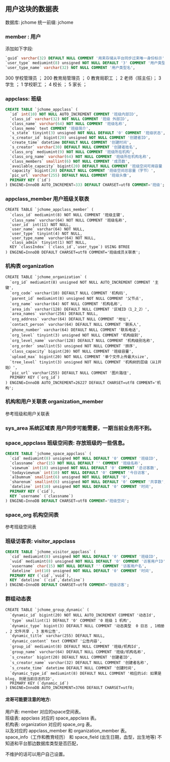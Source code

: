 ## 用户这块的数据表
数据库: jchome
统一前缀: jchome
### member : 用户
添加如下字段:
```sql
`guid` varchar(32) DEFAULT NULL COMMENT '用来存储从平台同步过来唯一身份标示',
`user_type` mediumint(8) unsigned NOT NULL DEFAULT '3' COMMENT '用户类型',
`user_type_name` varchar(32) NOT NULL COMMENT '用户类型名',
```
300          学校管理员    ；
200          教育局管理员  ；
0            教育局职工    ；
2            老师（班主任）；
3            学生          ；
1            学校职工      ；
4            校长          ；
5			 家长          ；

### appclass: 班级
```sql
CREATE TABLE `jchome_appclass` (
  `id` int(10) NOT NULL AUTO_INCREMENT COMMENT '班级内部ID',
  `class_id` varchar(32) NOT NULL COMMENT '班级 外部ID',
  `class_name` varchar(64) NOT NULL COMMENT '班级名称',
  `class_memo` text COMMENT '班级简介',
  `s_state` tinyint(3) unsigned NOT NULL DEFAULT '0' COMMENT '班级状态',
  `s_creator_id` bigint(20) unsigned NOT NULL COMMENT '创建者ID',
  `create_time` datetime DEFAULT NULL COMMENT '创建时间',
  `s_creator` varchar(30) DEFAULT NULL COMMENT '创建者姓名',
  `class_org` mediumint(9) NOT NULL COMMENT '班级所在机构',
  `class_org_name` varchar(64) NOT NULL COMMENT '班级所在机构名称',
  `class_members` smallint(6) NOT NULL COMMENT '成员数',
  `available_capacity` bigint(20) DEFAULT NULL COMMENT '班级空间可用容量（字节）',
  `capacity` bigint(20) DEFAULT NULL COMMENT '班级空间总容量（字节）',
  `pic_url` varchar(255) DEFAULT NULL COMMENT '班级头像',
  PRIMARY KEY (`id`)
) ENGINE=InnoDB AUTO_INCREMENT=333 DEFAULT CHARSET=utf8 COMMENT='班级';
```
### appclass_member  用户班级关联表
```
CREATE TABLE `jchome_appclass_member` (
  `class_id` mediumint(8) NOT NULL COMMENT '班级主键',
  `class_name` varchar(64) NOT NULL COMMENT '班级名称',
  `user_id` int(11) NOT NULL,
  `user_name` varchar(64) NOT NULL,
  `user_type` tinyint(4) NOT NULL,
  `user_type_name` varchar(64) NOT NULL,
  `class_admin` tinyint(1) NOT NULL,
  KEY `classIndex` (`class_id`,`user_type`) USING BTREE
) ENGINE=InnoDB DEFAULT CHARSET=utf8 COMMENT='班级成员关联表';
```
### 机构表  organization
```
CREATE TABLE `jchome_organization` (
  `org_id` mediumint(8) unsigned NOT NULL AUTO_INCREMENT COMMENT '主键',
  `org_code` varchar(10) DEFAULT NULL COMMENT '机构码',
  `parent_id` mediumint(8) unsigned NOT NULL COMMENT '父节点',
  `org_name` varchar(64) NOT NULL COMMENT '机构名称',
  `area_ids` varchar(128) DEFAULT NULL COMMENT '区域ID（1_2_2）',
  `area_names` varchar(256) DEFAULT NULL,
  `org_address` varchar(64) DEFAULT NULL COMMENT '地址',
  `contact_person` varchar(64) DEFAULT NULL COMMENT '联系人',
  `phone_number` varchar(64) DEFAULT NULL COMMENT '联系电话',
  `org_level` tinyint(3) unsigned NOT NULL COMMENT '机构级别',
  `org_level_name` varchar(128) DEFAULT NULL COMMENT '机构级别名称',
  `org_order` smallint(5) unsigned NOT NULL COMMENT '排序',
  `class_capacity` bigint(20) NOT NULL COMMENT '班级容量',
  `upload_max` bigint(20) NOT NULL COMMENT '单个文件上传最大size',
  `tree_level` tinyint(3) unsigned NOT NULL COMMENT '机构树的层级（从1开始）',
  `pic_url` varchar(255) DEFAULT NULL COMMENT '图片路径',
  PRIMARY KEY (`org_id`)
) ENGINE=InnoDB AUTO_INCREMENT=26227 DEFAULT CHARSET=utf8 COMMENT='机构';
```
### 机构和用户关联表 organization_member
参考班级和用户关联表
### sys_area 系统区域表  用户同步可能需要，一期当前业务用不到。
### space_appclass 班级空间表: 存放班级的一些信息。
```sql
CREATE TABLE `jchome_space_appclass` (
  `cid` mediumint(8) unsigned NOT NULL DEFAULT '0' COMMENT '班级ID',
  `classname` char(15) NOT NULL DEFAULT '' COMMENT '班级名称',
  `viewnum` int(10) unsigned NOT NULL DEFAULT '0' COMMENT '总访客数',
  `todayviewnum` int(10) NOT NULL DEFAULT '0' COMMENT '今日访客',
  `albumnum` smallint(6) unsigned NOT NULL DEFAULT '0',
  `sharenum` smallint(6) unsigned NOT NULL DEFAULT '0' COMMENT '共享数',
  `dateline` int(10) unsigned NOT NULL DEFAULT '0' COMMENT '时间',
  PRIMARY KEY (`cid`),
  KEY `username` (`classname`)
) ENGINE=InnoDB DEFAULT CHARSET=utf8 COMMENT='班级空间';
```
### space_org  机构空间表
参考班级空间表
### 班级访客表: visitor_appclass
```sql
CREATE TABLE `jchome_visitor_appclass` (
  `cid` mediumint(8) unsigned NOT NULL DEFAULT '0' COMMENT '班级ID',
  `vuid` mediumint(8) unsigned NOT NULL DEFAULT '0' COMMENT '访客用户ID',
  `vusername` char(15) NOT NULL DEFAULT '' COMMENT '访客用户名',
  `dateline` int(10) unsigned NOT NULL DEFAULT '0' COMMENT '时间',
  PRIMARY KEY (`cid`,`vuid`),
  KEY `dateline` (`cid`,`dateline`)
) ENGINE=InnoDB DEFAULT CHARSET=utf8 COMMENT='班级访客';
```
### 群组动态表
```
CREATE TABLE `jchome_group_dynamic` (
  `dynamic_id` bigint(20) NOT NULL AUTO_INCREMENT COMMENT '动态Id',
  `type` smallint(1) DEFAULT '0' COMMENT '0 班级 1 机构',
  `dynamic_type` bigint(3) DEFAULT NULL COMMENT '动态类型  0 日志 , 1相册 , 2 文件共享 , 3 发布公告',
  `dynamic_title` varchar(255) DEFAULT NULL,
  `dynamic_content` text COMMENT '公告内容',
  `group_id` mediumint(8) DEFAULT NULL COMMENT '班级/机构Id',
  `group_name` varchar(64) DEFAULT NULL COMMENT '班级/机构名称',
  `s_creator` bigint(20) DEFAULT NULL COMMENT '创建者ID',
  `s_creator_name` varchar(32) DEFAULT NULL COMMENT '创建者名称',
  `s_create_time` datetime DEFAULT NULL COMMENT '创建时间',
  `dynamic_type_id` mediumint(8) DEFAULT NULL COMMENT '相应的id: 如果是blog, 则是当前日志的ID',
  PRIMARY KEY (`dynamic_id`)
) ENGINE=InnoDB AUTO_INCREMENT=3766 DEFAULT CHARSET=utf8;
```

#### 龙哥可能要注意的地方: 
用户表: member  对应的space空间表。                      <br>
班级表: appclass  对应的 space_appclass 表。              <br>
机构表: organization  对应的 space_org 表。               <br>
以及对应的  appclass_member  和  organization_member 表。 <br>
space_info（工作和教育经历） 和 space_field (出生日期，血型，出生地等) 不知道和平台那边数据库类型是否匹配，

不维护的话可以用户自己设置。












